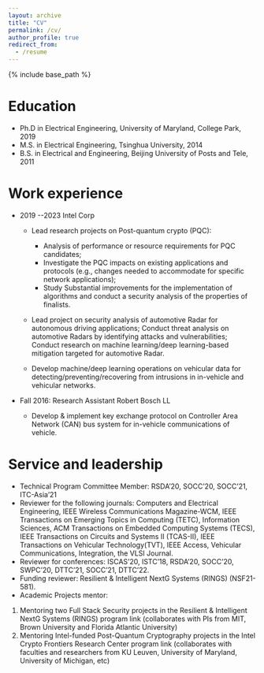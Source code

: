 ```yaml
---
layout: archive
title: "CV"
permalink: /cv/
author_profile: true
redirect_from:
  - /resume
---
```


{% include base_path %}

Education
======
* Ph.D in Electrical Engineering, University of Maryland, College Park, 2019
* M.S. in Electrical Engineering, Tsinghua University, 2014
* B.S. in Electrical and Engineering, Beijing University of Posts and Tele, 2011

Work experience
======
* 2019 --2023 Intel Corp 
  * Lead research projects on Post-quantum crypto (PQC):
      * Analysis of performance or resource requirements for PQC candidates;
      * Investigate the PQC impacts on existing applications and protocols (e.g., changes needed to accommodate for specific network applications);
      * Study Substantial improvements for the implementation of algorithms and conduct a security analysis of the properties of finalists.
    
   * Lead project on security analysis of automotive Radar for autonomous driving applications; Conduct threat analysis
on automotive Radars by identifying attacks and vulnerabilities; Conduct research on machine learning/deep
learning-based mitigation targeted for automotive Radar.
   * Develop machine/deep learning operations on vehicular data for detecting/preventing/recovering from intrusions
in in-vehicle and vehicular networks.


* Fall 2016: Research Assistant Robert Bosch LL
  * Develop & implement key exchange protocol on Controller Area Network (CAN) bus system for in-vehicle communications of vehicle.


  

  
Service and leadership
======
* Technical Program Committee Member: RSDA’20, SOCC’20, SOCC’21, ITC-Asia’21
* Reviewer for the following journals: Computers and Electrical Engineering, IEEE Wireless Communications
Magazine-WCM, IEEE Transactions on Emerging Topics in Computing (TETC), Information Sciences, ACM Transactions on Embedded Computing Systems (TECS), IEEE Transactions on Circuits and Systems II (TCAS-II), IEEE Transactions on Vehicular Technology(TVT), IEEE Access, Vehicular Communications, Integration, the VLSI Journal.
* Reviewer for conferences: ISCAS’20, ISTC’18, RSDA’20, SOCC’20, SWPC’20, DTTC’21, SOCC’21, DTTC’22.
* Funding reviewer: Resilient & Intelligent NextG Systems (RINGS) (NSF21-581).
* Academic Projects mentor:
1. Mentoring two Full Stack Security projects in the Resilient & Intelligent NextG Systems (RINGS) program link
(collaborates with PIs from MIT, Brown University and Florida Atlantic University)
2. Mentoring Intel-funded Post-Quantum Cryptography projects in the Intel Crypto Frontiers Research Center
program link (collaborates with faculties and researchers from KU Leuven, University of Maryland, University
of Michigan, etc)
